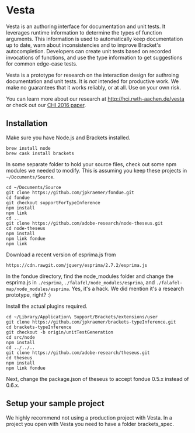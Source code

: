 # Vesta

Vesta is an authoring interface for documentation and unit tests. It leverages runtime information to determine the types of function arguments. This information is used to automatically keep documentation up to date, warn about inconsistencies and to improve Bracket's autocompletion. Developers can create unit tests based on recorded invocations of functions, and use the type information to get suggestions for common edge-case tests.

Vesta is a prototype for research on the interaction design for authroing documentation and unit tests. It is *not* intended for productive work. We make no guarantees that it works reliably, or at all. Use on your own risk. 

You can learn more about our research at http://hci.rwth-aachen.de/vesta or check out our [CHI 2016 paper](http://doi.acm.org/10.1145/2858036.2858311). 

## Installation 

Make sure you have Node.js and Brackets installed. 

```
brew install node
brew cask install brackets
```

In some separate folder to hold your source files, check out some npm modules we needed to modify. This is assuming you keep these projects in `~/Documents/Source`. 

```
cd ~/Documents/Source
git clone https://github.com/jpkraemer/fondue.git
cd fondue 
git checkout supportForTypeInference
npm install 
npm link
cd ..
git clone https://github.com/adobe-research/node-theseus.git
cd node-theseus
npm install
npm link fondue
npm link
```

Download a recent version of esprima.js from 
```
https://cdn.rawgit.com/jquery/esprima/2.7.2/esprima.js
```

In the fondue directory, find the node_modules folder and change the esprima.js in `./esprima`, `./falafel/node_modules/esprima`, and `./falafel-map/node_modules/esprima`.
Yes, it's a hack. We did mention it's a research prototype, right? :)  

Install the actual plugins required. 

```
cd ~/Library/Application\ Support/Brackets/extensions/user
git clone https://github.com/jpkraemer/brackets-typeInference.git
cd brackets-typeInference 
git checkout -b origin/unitTestGeneration 
cd src/node
npm install 
cd ../../..
git clone https://github.com/adobe-research/theseus.git
cd theseus
npm install
npm link fondue
```

Next, change the package.json of theseus to accept fondue 0.5.x instead of 0.6.x. 

## Setup your sample project

We highly recommend not using a production project with Vesta. In a project you open with Vesta you need to have a folder brackets_spec. 


